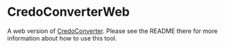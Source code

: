 # CredoConverterWeb
A web version of [CredoConverter](https://github.com/Benji-Collins/CredoConverter). Please see the README there for more information about how to use this tool.
